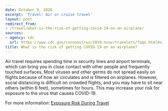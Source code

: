 ```yaml
---
date: October 9, 2020
excerpt: 'Travel: Air or cruise travel'
layout: post
redirect_from:
- /travel/what-is-the-risk-of-getting-covid-19-on-an-airplane/
sources:
- agency: cdc
  url: https://www.cdc.gov/coronavirus/2019-ncov/travelers/faqs.html#air-cruise-travel
title: What is the risk of getting COVID-19 on an airplane?
---
```


Air travel requires spending time in security lines and airport terminals, which can bring you in close contact with other people and frequently touched surfaces. Most viruses and other germs do not spread easily on flights because of how air circulates and is filtered on airplanes. However, social distancing is difficult on crowded flights, and you may have to sit near others (within 6 feet), sometimes for hours. This may increase your risk for exposure to the virus that causes COVID-19.

For more information: [Exposure Risk During Travel](https://www.cdc.gov/coronavirus/2019-ncov/php/risk-assessment.html)